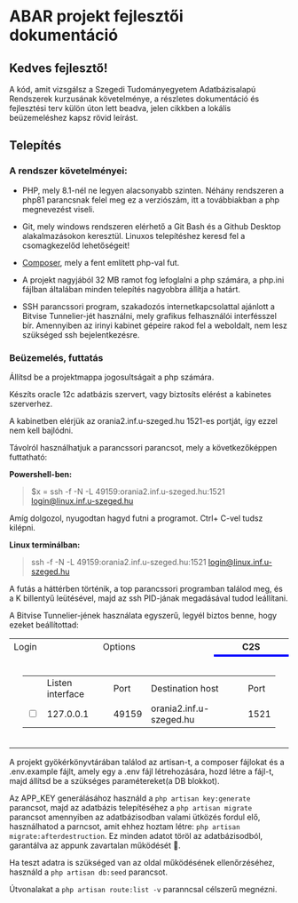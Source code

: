 # ABAR projekt fejlesztői dokumentáció

## Kedves fejlesztő!
A kód, amit vizsgálsz a Szegedi Tudományegyetem Adatbázisalapú Rendszerek
kurzusának követelménye, a részletes dokumentáció és fejlesztési terv külön
úton lett beadva, jelen cikkben a lokális beüzemeléshez kapsz rövid leírást.
## Telepítés
### A rendszer követelményei:
- PHP, mely 8.1-nél ne legyen alacsonyabb szinten. Néhány rendszeren a php81 
parancsnak felel meg ez a verziószám, itt a továbbiakban a php megnevezést 
viseli.


- Git, mely windows rendszeren elérhető a Git Bash és a Github Desktop
alakalmazásokon keresztül. Linuxos telepítéshez keresd fel a csomagkezelőd
lehetőségeit!


- [Composer](http://www.getcomposer.org), mely a fent említett php-val fut.


- A projekt nagyjából 32 MB ramot fog lefoglalni a php számára, a php.ini 
fájlban általában minden telepítés nagyobbra állítja a határt.


- SSH parancssori program, szakadozós internetkapcsolattal ajánlott a
Bitvise Tunnelier-jét használni, mely grafikus felhasználói interfésszel bír.
Amennyiben az irinyi kabinet gépeire rakod fel a weboldalt, nem lesz szükséged
ssh bejelentkezésre.

### Beüzemelés, futtatás

Állítsd be a projektmappa jogosultságait a php számára.

Készíts oracle 12c adatbázis szervert, vagy biztosíts elérést a kabinetes
szerverhez.

A kabinetben elérjük az orania2.inf.u-szeged.hu 1521-es portját, így ezzel
nem kell bajlódni.

Távolról használhatjuk a parancssori parancsot, mely a következőképpen 
futtatható:

**Powershell-ben:**
> $x = ssh -f -N -L 49159:orania2.inf.u-szeged.hu:1521 login@linux.inf.u-szeged.hu

Amíg dolgozol, nyugodtan hagyd futni a programot.
Ctrl+ C-vel tudsz kilépni.

**Linux terminálban:**
> ssh -f -N -L 49159:orania2.inf.u-szeged.hu:1521 login@linux.inf.u-szeged.hu

A futás a háttérben történik, a top parancssori programban találod meg, és a
K billentyű leütésével, majd az ssh PID-jának megadásával tudod leállítani.

A Bitvise Tunnelier-jének használata egyszerű, legyél biztos benne, hogy
    ezeket beállítottad:

<table><tr><td>Login</td><td>Options</td>
<th style="border-bottom: 4px solid blue">C2S</th></tr>
<tr><td colspan="3"><div style="padding:1em"><table>
<tr><td></td><td>Listen interface</td><td>Port</td>
<td>Destination host</td><td>Port</td></tr><tr><td>
<label><input type=checkbox></label></td><td>127.0.0.1</td>
<td>49159</td><td>orania2.inf.u-szeged.hu</td>
<td>1521</td></tr></table></div></td></tr></table>

A projekt gyökérkönyvtárában találod az artisan-t, a composer fájlokat
és a .env.example fájlt, amely egy a .env fájl létrehozására, hozd létre
a fájl-t, majd állítsd be a szükséges paramétereket(a DB blokkot).

Az APP_KEY generálásához használd a `php artisan key:generate` parancsot, majd
az adatbázis telepítéséhez a `php artisan migrate` parancsot amennyiben az
adatbázisodban valami ütközés fordul elő, használhatod a parncsot, amit
ehhez hoztam létre: `php artisan migrate:afterdestruction`. Ez minden adatot
töröl az adatbázisodból, garantálva az appunk zavartalan működését 🤣.

Ha teszt adatra is szükséged van az oldal működésének ellenőrzéséhez, használd
a `php artisan db:seed` parancsot.

Útvonalakat a `php artisan route:list -v` paranncsal célszerű megnézni.
